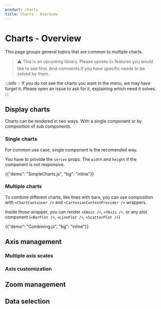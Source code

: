 ```yaml
---
product: charts
title: Charts - Overview
---
```


# Charts - Overview

<p class="description">This page groups general topics that are common to multiple charts.</p>

> ⚠️ This is an upcoming library. Please upvote 👍 features you would like to see first.
> And comments if you have specific needs to be solved by them.

:::info
💡 If you do not see the charts you want in the menu, we may have forget it.
Please open an issue to ask for it, explaining which need it solves.
:::

## Display charts

Charts can be rendered in two ways.
With a single component or by composition of sub components.

### Single charts

For common use case, single component is the recomended way.

You have to provide the `series` props.
The `width` and `height` if the component is not responsive.

{{"demo": "SimpleCharts.js", "bg": "inline"}}

### Multiple charts

To combine different charts, like lines with bars, you can use composition with `<ChartContainer />` and `<CartesianContextProvider />` wrappers.

Inside those wrapper, you can render `<XAxis />`, `<YAxis />`, or any plot component (`<BarPlot />`, `<LinePlot />`, `<ScatterPlot />`)


{{"demo": "Combining.js", "bg": "inline"}}

## Axis management

### Multiple axis scales

### Axis customization

## Zoom management

## Data selection
